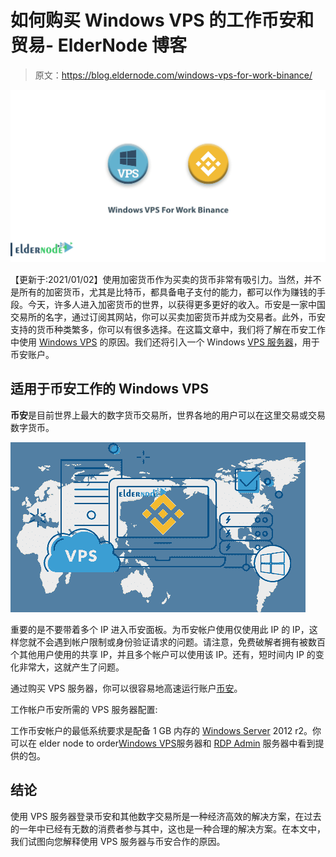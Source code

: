 # 如何购买 Windows VPS 的工作币安和贸易- ElderNode 博客

> 原文：<https://blog.eldernode.com/windows-vps-for-work-binance/>

![Windows VPS For Work Binance](img/8fe20068e4c2089925585e068c1cb14f.png)

【更新于:2021/01/02】使用加密货币作为买卖的货币非常有吸引力。当然，并不是所有的加密货币，尤其是比特币，都具备电子支付的能力，都可以作为赚钱的手段。今天，许多人进入加密货币的世界，以获得更多更好的收入。币安是一家中国交易所的名字，通过订阅其网站，你可以买卖加密货币并成为交易者。此外，币安支持的货币种类繁多，你可以有很多选择。在这篇文章中，我们将了解在币安工作中使用 [Windows VPS](https://eldernode.com/windows-vps/) 的原因。我们还将引入一个 Windows [VPS 服务器](https://eldernode.com/vps/)，用于币安账户。

## **适用于币安工作的 Windows VPS**

**币安**是目前世界上最大的数字货币交易所，世界各地的用户可以在这里交易或交易数字货币。

![Windows VPS For Work Binance](img/f49e706187541c01b4f3b9f69657f6fe.png)

重要的是不要带着多个 IP 进入币安面板。为币安帐户使用仅使用此 IP 的 IP，这样您就不会遇到帐户限制或身份验证请求的问题。请注意，免费破解者拥有被数百个其他用户使用的共享 IP，并且多个帐户可以使用该 IP。还有，短时间内 IP 的变化非常大，这就产生了问题。

通过购买 VPS 服务器，你可以很容易地高速运行账户[币安](https://www.binance.com/)。

工作帐户币安所需的 VPS 服务器配置:

工作币安帐户的最低系统要求是配备 1 GB 内存的 [Windows Server](https://blog.eldernode.com/tag/windows/) 2012 r2。你可以在 elder node to order[Windows VPS](https://eldernode.com/windows-vps/)服务器和 [RDP Admin](https://eldernode.com/admin-rdp-server/) 服务器中看到提供的包。

## 结论

使用 VPS 服务器登录币安和其他数字交易所是一种经济高效的解决方案，在过去的一年中已经有无数的消费者参与其中，这也是一种合理的解决方案。在本文中，我们试图向您解释使用 VPS 服务器与币安合作的原因。